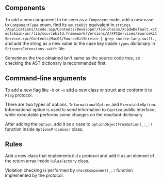 ## Components

To add a new component to be seen as a `Component` node, add a new case to `ComponentType` enum, find its `sourcekit` equivalent in 
`strings /Applications/Xcode.app/Contents/Developer/Toolchains/XcodeDefault.xctoolchain/usr/lib/sourcekitd.framework/Versions/A/XPCServices/SourceKitService.xpc/Contents/MacOS/SourceKitService | grep source.lang.swift.`, and add the string as a new value to
the case key inside `types` dictionary in `ScissorsExtensions.swift` file. 

Sometimes the tree obtained isn't same as the source code tree, so checking the AST dictionary is recommended first.

## Command-line arguments

To add a new flag like `-h` or `-v` add a new class or struct and conform it to `Flag` protocol.

There are two types of options, `InformationalOption` and `ExecutableOption`. Informational option is used to 
send information to `Caprice` public interface, while executable performs some changes on the resultant dictionary. 

After adding the `Option`, add it as a case to `optionObjectFromOption(_:_:)` function inside `OptionsProcessor` class.

## Rules

Add a new class that implements `Rule` protocol and add it as an element of the return array inside `RulesFactory` class.

Violation checking is performed by `checkComponent(_:)` function implemented by the protocol.
